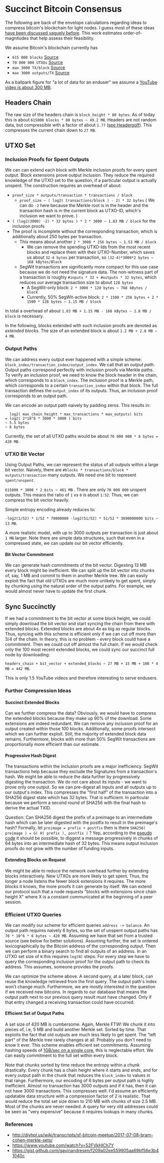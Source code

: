 # Succinct Bitcoin Consensus 

The following are back of the envelope calculations regarding ideas to compress bitcoin's blockchain for light nodes.
I guess most of these ideas [have been discussed vaguely before](#references). This work estimates order-of-magnitudes that help assess their feasibility.

We assume Bitcoin's blockchain currently has 
- `615 000 blocks` [Source](https://statoshi.info/)
- `70 000 000 UTXOs` [Source](https://statoshi.info/dashboard/db/unspent-transaction-output-set)
- `max 3000 TX/block` [Source](https://www.blockchain.com/en/charts/n-transactions-per-block?timespan=2years)
- `max 3000 outputs/TX` [Source](https://bitcoin.stackexchange.com/questions/29786/what-is-the-maximum-number-of-output-addresses-i-can-send-to-with-one-bitcoin-tr?rq=1)

As a ballpark figure for "a lot of data for an enduser" we assume a [YouTube video is about 300 MB](https://www.quora.com/What-is-the-average-size-of-a-YouTube-video).

## Headers Chain
The raw size of the headers chain is `block_height * 80 bytes`. As of today this is about `615000 blocks * 80 bytes ~ 49.2 MB`. 
Headers are not random data, but compressible with a factor of about `1.77` 
([see Headergolf](https://github.com/alecalve/headergolf)). This compresses the current chain down to `27 MB`.

## UTXO Set

### Inclusion Proofs for Spent Outputs

We can can extend each block with Merkle inclusion proofs for every spent output. Block extensions prove output inclusion. They reduce the required knowledge of the UTXO set to the question, if a particular output is actually unspent. The construction requires an overhead of about:
- `proof_size * outputs/transaction * transactions / block`
  - `proof_size ~ ( log2( transactions/block ) - 2) * 32 bytes` ( We can do `-2` here because the Merkle root is in the header and the transaction hash is in the current block as UTXO-ID, which's inclusion we want to prove. )
- `( (log2(3000) -2) * 32 bytes ) * 2 * 3000 ~ 1.83 MB / block` for the inclusion proofs
- The proof is incomplete without the corresponding transaction, which is additionally about 250 bytes per transaction.
  - This means about another `2 * 3000 * 256 bytes ~ 1.53 MB / block`
    - We can remove the spending UTXO-Ids from the most recent blocks and replace them with their UTXO-Number, which saves us about `32-4 bytes` per transaction, so `(32-4)*3000*2 bytes ~ 168 kBytes/Block`
  - SegWit transactions are significantly more compact for this use case because we do not need the signature data. The non-witness part of a transaction is roughly `#inputs * 32 + #outputs * 32 bytes`, which reduces our average transaction size to about `128 bytes`
    - A SegWit-only block: `2 * 3000 * 128 bytes ~ 768 kBytes / block`
    - Currently, 50% SegWit-active block: `2 * 1500 * 256 bytes + 2 * 1500 * 128 bytes ~ 1.15 MB / block`

In total a overhead of about `1.83 MB + 1.15 MB - 168 kBytes ~ 2.8 MB / block` is necessary.

In the following, blocks extended with such inclusion proofs are denoted as *extended blocks*. The size of an extended block is about `1.2 MB + 2.8 MB ~ 4 MB`.


### Output Paths
We can address every output ever happened with a simple scheme: `block_index/transaction_index/output_index`. We call that an *output path*.
Output paths correspond perfectly with inclusion proofs via Merkle paths. To verify an inclusion proof, we need to know the block header in the chain, 
which corresponds to a `block_index`. The inclusion proof is a Merkle path, which corresponds to a certain `transaction_index` 
within that block. The full transaction defines the `output_index` of its outputs. 
Thus, an inclusion proof corresponds to an output path.


We can encode an output path naively by padding zeros. This results in:
```   
  log2( max_chain_height * max_transactions * max_outputs) bits 
= log2( 2*10^6 * 3000 * 3000 ) bits
~ 5.5 bytes 
~ 6 bytes
```

Currently, the set of all UTXO paths would be about `70 000 000 * 6 bytes = 420 MB`.




### UTXO Bit Vector
Using Output Paths, we can represent the status of all outputs within a large bit vector. Naively, there are 
`#blocks * transactions/block * outputs/transaction` many outputs. We need one bit to represent `spent/unspent`.

`615000 * 3000 * 2 bits ~ 461 MB` . There are only `70 000 000` unspent outputs. 
This means the ratio of  `1` vs `0` is about `1:52`. Thus, we can compress the bit vector heavily.

Simple entropy encoding already reduces to: 

`-log2(1/52) * 1/52 * 70000000 -log2(51/52) * 51/52 * 3690000000 bits ~ 13 MB`.

A more realistic model, with up to 3000 outputs per transaction is just about `1 MB` larger. Note there are simple data structures, such that even in a compressed state, we can update our bit vector efficiently. 

#### Bit Vector Commitment
We can generate hash commitments of the bit vector. Digesting 13 MB every block might be inefficient.
We can split up the bit vector into chunks of, say, 1 MB and commit to them in another Merkle tree.
We can easily exploit the fact that old UTXOs are much more unlikely to get spent, simply by chunking using the natural order of the output paths. For example, we would almost never have to update the first chunk. 

## Sync Succinctly
If we had a commitment to the bit vector at some block height, we could simply download the bit vector and start syncing the chain from there with extended blocks. Extended blocks are about 4x as big as regular blocks. Thus, syncing with this scheme is efficient only if we can cut off more than 3/4 of the chain. In theory, this is no problem - every block could have a commitment. Then we could cut off almost the full chain. If we would check only the 100 most recent extended blocks, we could sync our succinct full node by downloading: 

`headers_chain + bit_vector + extended_blocks ~ 27 MB + 15 MB + 100 * 4 MB = 442 MB`. 

This is only 1.5 YouTube videos and therefore interesting to serve endusers.

### Further Compression Ideas

#### Succinct Extended Blocks
Can we further compress the data? Obviously, we would have to compress the extended blocks because they make up 90% of the download. Some extensions are indeed redundant. We can remove any inclusion proof for an output created within those 100 blocks.
Additionally, some proofs intersect which we can further exploit. Still, the majority of extended block data remains.
Furthermore, blocks with more than 50% SegWit transactions are proportionally more efficient than our estimate.

#### Progressive Hash Digest
The transactions within the inclusion proofs are a major inefficiency. SegWit transactions help because they exclude the Signatures from a transaction's hash. We might be able to reduce the data further by progressively digesting the transaction. 
We do not care about its inputs - we want to prove only one output. So we can pre-digest all inputs and all outputs up to our output's index. This compresses the "first half" of the transaction into a SHA256 digest state which has 32 bytes. That is sufficient. In particular because we perform a second round of SHA256 with the final hash to derive the actual TXID.

Question: Can SHA256 digest the prefix of a preimage to an intermediate hash which can be later digested with the postfix to result in the preimage's hash? Formally, let `preimage = prefix + postfix` then is there `SHA256( preimage ) = G( H( prefix ), postfix )` ? Yep, according to the [pseudo code](https://en.wikipedia.org/wiki/SHA-2#Pseudocode) it should be possible, to diggest a message progressively in chunks of 64 bytes into an intermediate hash of 32 bytes. This means output inclusion proofs do not grow with the number of funding inputs.

#### Extending Blocks on Request
We might be able to reduce the network overhead further by extending blocks interactively. New UTXOs are more likely to get spent. Thus, the longer a node listens the fewer block extensions it requires. The more blocks it knows, the more proofs it can generate by itself. We can extend our protocol such that a node requests "blocks with extensions since chain height X" where X is a constant communicated at the beginning of a peer session.



### Efficient UTXO Queries
We can modify our scheme for efficient queries `address -> balance`. An output path requires naively 6 bytes, so the set of unspent output paths has `70 * 10^6 * 6 bytes ~ 420 MB`. Assuming we have that set from a trusted source (see below for better solutions). Assuming further, the set is ordered lexicographically by the Bitcoin address of the corresponding output. Then we can perform a binary search to find all outputs of an address. In an UTXO set size of `N` this requires `log(N)` steps. For every step we have to query the corresponding inclusion proof for the output path to check its address. This assumes, someone provides the proofs.

We can optimize the scheme above. A second query, at a later block, can reuse the knowledge retrieved from the first query. 
The output path's index won't change much. Furthermore, we are mostly interested in the question if we received new bitcoins. 
In regards to our database that means the output path next to our previous query result must have changed. Only if that entry changed a receiving transaction could have occurred. 

#### Efficient Set of Output Paths
A set size of 420 MB is cumbersome. Again, Merkle FTW! We chunk it into pieces of, i.e, 5 MB and build another Merkle set. Sorted by time. That exploits the fact that old outputs are much less likely to get spent. The "left part" of the Merkle tree rarely changes at all. Probably you don't need to know it ever. This scheme enables efficient set commitments. Assuming hashing speeds of [1GB/sec on a single core](https://github.com/minio/blake2b-simd#introduction), this is neglectable effort. We can easily commitment to the full set within every block.

Note that chunks sorted by time reduce the entropy within a chunk drastically. Every chunk has a chain height where it starts and ends, and for every output path in the chunk that reduces the `block_index` to values in that range.
Furthermore, our encoding of 6 bytes per output path is highly inefficient. Almost no transaction has 3000 outputs and if it has, then it can not have 3000 transactions. This compresses well. I'd assume an efficiently updatable data structure with a compression factor of 2 is realistic. That would reduce the total set size down to 210 MB with chunks of size 2.5 MB. Most of the chunks are never needed. A query for very old addresses could be seen as "very expensive" because it requires lookups in many chunks. 





### References 
- http://diyhpl.us/wiki/transcripts/sf-bitcoin-meetup/2017-07-08-bram-cohen-merkle-sets/
- https://www.youtube.com/watch?v=52FVkHlCh7Y
- https://gist.github.com/gavinandresen/f209a02ee559905aa69bf56e3b41040c

